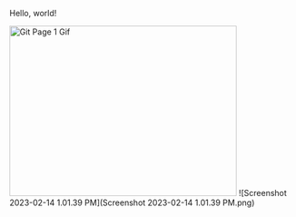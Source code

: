 <p>Hello, world!</p>
 <img src="gitpage1.GIF" alt="Git Page 1 Gif" width="400" height="300" />
![Screenshot 2023-02-14 1.01.39 PM](Screenshot 2023-02-14 1.01.39 PM.png)
<audio src="Audio 1.m4a" autoplay loop> </audio>
